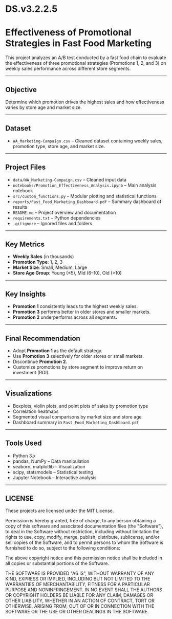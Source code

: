 # DS.v3.2.2.5

# Effectiveness of Promotional Strategies in Fast Food Marketing

This project analyzes an A/B test conducted by a fast food chain to evaluate the effectiveness of three promotional strategies (Promotions 1, 2, and 3) on weekly sales performance across different store segments.

---

## Objective

Determine which promotion drives the highest sales and how effectiveness varies by store age and market size.

---

## Dataset

- `WA_Marketing-Campaign.csv` – Cleaned dataset containing weekly sales, promotion type, store age, and market size.

---

## Project Files

- `data/WA_Marketing-Campaign.csv` – Cleaned input data
- `notebooks/Promotion_Effectiveness_Analysis.ipynb` – Main analysis notebook
- `src/custom_functions.py` – Modular plotting and statistical functions
- `reports/Fast_Food_Marketing_Dashboard.pdf` – Summary dashboard of results
- `README.md` – Project overview and documentation
- `requirements.txt` – Python dependencies
- `.gitignore` – Ignored files and folders

---

## Key Metrics

- **Weekly Sales** (in thousands)
- **Promotion Type**: 1, 2, 3
- **Market Size**: Small, Medium, Large
- **Store Age Group**: Young (≤5), Mid (6–10), Old (>10)

---

## Key Insights

- **Promotion 1** consistently leads to the highest weekly sales.
- **Promotion 3** performs better in older stores and smaller markets.
- **Promotion 2** underperforms across all segments.

---

## Final Recommendation

- Adopt **Promotion 1** as the default strategy.
- Use **Promotion 3** selectively for older stores or small markets.
- Discontinue **Promotion 2**.
- Customize promotions by store segment to improve return on investment (ROI).

---

## Visualizations

- Boxplots, violin plots, and point plots of sales by promotion type
- Correlation heatmaps
- Segmented visual comparisons by market size and store age
- Dashboard summary in `Fast_Food_Marketing_Dashboard.pdf`

---

## Tools Used

- Python 3.x
- pandas, NumPy – Data manipulation
- seaborn, matplotlib – Visualization
- scipy, statsmodels – Statistical testing
- Jupyter Notebook – Interactive analysis

---

## LICENSE

These projects are licensed under the MIT License.

Permission is hereby granted, free of charge, to any person obtaining a copy of this software and associated documentation files (the "Software"), to deal in the Software without restriction, including without limitation the rights to use, copy, modify, merge, publish, distribute, sublicense, and/or sell copies of the Software, and to permit persons to whom the Software is furnished to do so, subject to the following conditions:

The above copyright notice and this permission notice shall be included in all copies or substantial portions of the Software.

THE SOFTWARE IS PROVIDED "AS IS", WITHOUT WARRANTY OF ANY KIND, EXPRESS OR IMPLIED, INCLUDING BUT NOT LIMITED TO THE WARRANTIES OF MERCHANTABILITY, FITNESS FOR A PARTICULAR PURPOSE AND NONINFRINGEMENT. IN NO EVENT SHALL THE AUTHORS OR COPYRIGHT HOLDERS BE LIABLE FOR ANY CLAIM, DAMAGES OR OTHER LIABILITY, WHETHER IN AN ACTION OF CONTRACT, TORT OR OTHERWISE, ARISING FROM, OUT OF OR IN CONNECTION WITH THE SOFTWARE OR THE USE OR OTHER DEALINGS IN THE SOFTWARE.
